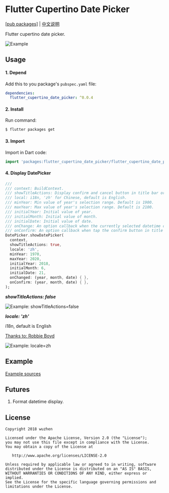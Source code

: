 # Flutter Cupertino Date Picker

[[pub packages]](https://pub.dartlang.org/packages/flutter_cupertino_date_picker)
| [中文说明](./README_zh-cn.md)

Flutter cupertino date picker.

![Example][1]

## Usage

#### 1\. Depend

Add this to you package's `pubspec.yaml` file:

```yaml
dependencies:
  flutter_cupertino_date_picker: ^0.0.4
```

#### 2\. Install

Run command:

```bash
$ flutter packages get
```

#### 3\. Import

Import in Dart code:

```dart
import 'packages:flutter_cupertino_date_picker/flutter_cupertino_date_picker.dart';
```

#### 4\. Display DatePicker

```dart
///
/// context: BuildContext.
/// showTitleActions: Display confirm and cancel button in title bar or not.
/// local: i18n, 'zh' for Chinese, default is English.
/// minYear: Min value of year's selection range. Default is 1900.
/// maxYear: Max value of year's selection range. Default is 2100.
/// initialYear: Initial value of year.
/// initialMonth: Initial value of month.
/// initialDate: Initial value of date.
/// onChange: An option callback when the currently selected datetime changes.
/// onConfirm: An option callback when tap the confirm button in title bar.
DatePicker.showDatePicker(
  context,
  showTitleActions: true,
  locale: 'zh',
  minYear: 1970,
  maxYear: 2020,
  initialYear: 2018,
  initialMonth: 6,
  initialDate: 21,
  onChanged: (year, month, date) { },
  onConfirm: (year, month, date) { },
);
```

***showTitleActions: false***

![Example: showTitleActions=false][2]

***locale: 'zh'***

i18n, default is English

[Thanks to: Robbie Boyd](https://github.com/vagrantrobbie)


![Example: locale=zh][3]

## Example

[Example sources](https://github.com/wuzhendev/flutter-cupertino-date-picker/tree/master/example)

## Futures

1. Format datetime display.

## License

```
Copyright 2018 wuzhen

Licensed under the Apache License, Version 2.0 (the "License");
you may not use this file except in compliance with the License.
You may obtain a copy of the License at

   http://www.apache.org/licenses/LICENSE-2.0

Unless required by applicable law or agreed to in writing, software
distributed under the License is distributed on an "AS IS" BASIS,
WITHOUT WARRANTIES OR CONDITIONS OF ANY KIND, either express or implied.
See the License for the specific language governing permissions and
limitations under the License.
```

[1]:https://openproject.oss-cn-beijing.aliyuncs.com/images/flutter/flutter_date_picker_1.png
[2]:https://openproject.oss-cn-beijing.aliyuncs.com/images/flutter/flutter_date_picker_2.png
[3]:https://openproject.oss-cn-beijing.aliyuncs.com/images/flutter/flutter_date_picker_3.png
